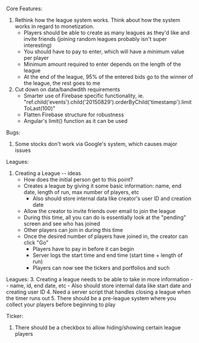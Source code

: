 Core Features:
1. Rethink how the league system works. Think about how the system works in regard to monetization.
	- Players should be able to create as many leagues as they'd like and invite friends (joining random leagues probably isn't super interesting)
	- You should have to pay to enter, which will have a minimum value per player
	- Minimum amount required to enter depends on the length of the league
	- At the end of the league, 95% of the entered bids go to the winner of the league, the rest goes to me
2. Cut down on data/bandwdith requirements
	- Smarter use of Firebase specific functionality, ie. "ref.child('events').child('20150829').orderByChild('timestamp').limitToLast(100)"
	- Flatten Firebase structure for robustness
	- Angular's limit() function as it can be used



Bugs:
1. Some stocks don't work via Google's system, which causes major issues



Leagues:
1. Creating a League -- ideas
	- How does the initial person get to this point?
	- Creates a league by giving it some basic information: name, end date, length of run, max number of players, etc
		- Also should store internal data like creator's user ID and creation date
	- Allow the creator to invite friends over email to join the league
	- During this time, all you can do is essentially look at the "pending" screen and see who has joined
	- Other players can join in during this time
	- Once the desired number of players have joined in, the creator can click "Go"
		- Players have to pay in before it can begin
		- Server logs the start time and end time (start time + length of run)
		- Players can now see the tickers and portfolios and such



Leagues:
3. Creating a league needs to be able to take in more information -- name, id, end date, etc
	- Also should store internal data like start date and creating user ID
4. Need a server script that handles closing a league when the timer runs out
5. There should be a pre-league system where you collect your players before beginning to play



Ticker:
1. There should be a checkbox to allow hiding/showing certain league players